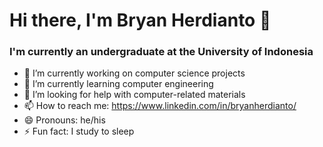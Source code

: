 # Hi there, I'm Bryan Herdianto 👋

### I'm currently an undergraduate at the University of Indonesia

- 🔭 I’m currently working on computer science projects
- 🌱 I’m currently learning computer engineering
- 🤔 I’m looking for help with computer-related materials
- 📫 How to reach me: https://www.linkedin.com/in/bryanherdianto/
- 😄 Pronouns: he/his
- ⚡ Fun fact: I study to sleep
